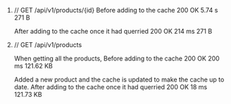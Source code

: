 1. // GET /api/v1/products/{id}
   Before adding to the cache
   200 OK 5.74 s 271 B
   
   After adding to the cache once it had querried
   200 OK 214 ms 271 B

2. // GET /api/v1/products
   
   When getting all the products, Before adding to the cache
   200 OK 200 ms 121.62 KB

   Added a new product and the cache is updated to make the cache up to date. After adding to the cache once it had querried
   200 OK 18 ms 121.73 KB
